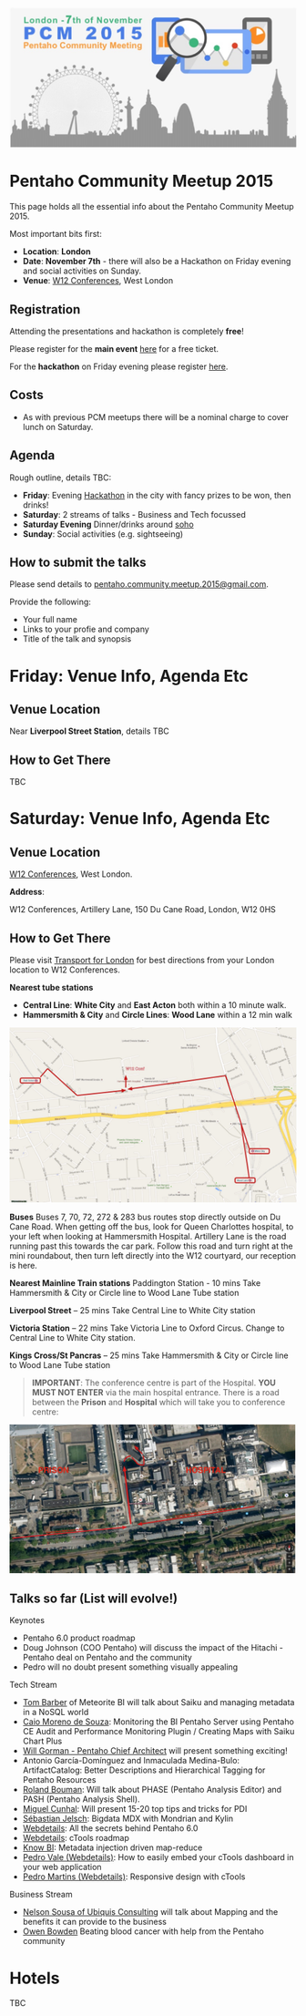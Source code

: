 ![](./img/pcm-2015-logo.jpg)

# Pentaho Community Meetup 2015

This page holds all the essential info about the Pentaho Community Meetup 2015.

Most important bits first:

- **Location**: **London**
- **Date**: **November 7th** - there will also be a Hackathon on Friday evening and social activities on Sunday.
- **Venue**: [W12 Conferences](http://www.w12conferences.co.uk/index), West London

## Registration 

Attending the presentations and hackathon is completely **free**!

Please register for the **main event** [here](https://www.eventbrite.com/e/pentaho-community-meeting-tickets-16994065708) for a free ticket.

For the **hackathon** on Friday evening please register [here](http://www.meetup.com/Pentaho-London-User-Group/events/222548597/). 

## Costs

- As with previous PCM meetups there will be a nominal charge to cover lunch on Saturday.

## Agenda

Rough outline, details TBC:

- **Friday**: Evening [Hackathon](http://www.meetup.com/Pentaho-London-User-Group/events/222548597/) in the city with fancy prizes to be won, then drinks!
- **Saturday**: 2 streams of talks - Business and Tech focussed
- **Saturday Evening** Dinner/drinks around [soho](http://en.wikipedia.org/wiki/Soho)
- **Sunday**: Social activities (e.g. sightseeing)

## How to submit the talks

Please send details to pentaho.community.meetup.2015@gmail.com. 

Provide the following:

- Your full name
- Links to your profie and company
- Title of the talk and synopsis

# Friday: Venue Info, Agenda Etc

## Venue Location

Near **Liverpool Street Station**, details TBC

## How to Get There

TBC

# Saturday: Venue Info, Agenda Etc


## Venue Location

[W12 Conferences](http://www.w12conferences.co.uk/index), West London.

**Address**:

W12 Conferences,
Artillery Lane,
150 Du Cane Road,
London,
W12 0HS

## How to Get There

Please visit [Transport for London](www.tfl.gov.uk) for best directions from your London location to W12 Conferences.

**Nearest tube stations** 

- **Central Line**: **White City** and **East Acton** both within a 10 minute walk.
- **Hammersmith & City** and **Circle Lines**: **Wood Lane** within a 12 min walk

![](./img/w12-conf-dir-tube.jpg)

**Buses**
Buses 7, 70, 72, 272 & 283 bus routes stop directly outside on Du Cane Road.  When getting off the bus, look for Queen Charlottes hospital, to your left when looking at Hammersmith Hospital.  Artillery Lane is the road running past this towards the car park.  Follow this road and turn right at the mini roundabout, then turn left directly into the W12 courtyard, our reception is here.

**Nearest Mainline Train stations**
Paddington Station - 10 mins
Take Hammersmith & City or Circle line to Wood Lane Tube station
 
**Liverpool Street** – 25 mins
Take Central Line to White City station
 
**Victoria Station** – 22 mins
Take Victoria Line to Oxford Circus. Change to Central Line to White City station.
 
**Kings Cross/St Pancras** – 25 mins
Take Hammersmith & City or Circle line to Wood Lane Tube station

> **IMPORTANT**: The conference centre is part of the Hospital. **YOU MUST NOT ENTER** via the main hospital entrance. There is a road between the **Prison** and **Hospital** which will take you to conference centre:

![](./img/w12-conf-directions.jpg) 


## Talks so far (List will evolve!)

Keynotes

- Pentaho 6.0 product roadmap
- Doug Johnson (COO Pentaho) will discuss the impact of the Hitachi - Pentaho deal on Pentaho and the community
- Pedro will no doubt present something visually appealing

Tech Stream

- [Tom Barber](https://twitter.com/magicaltrout) of Meteorite BI will talk about Saiku and managing metadata in a NoSQL world
- [Caio Moreno de Souza](http://blog.professorcoruja.com): Monitoring the BI Pentaho Server using Pentaho CE Audit and Performance Monitoring Plugin / Creating Maps with Saiku Chart Plus
- [Will Gorman - Pentaho Chief Architect](https://twitter.com/wpgorman) will present something exciting!
- Antonio García-Domínguez and Inmaculada Medina-Bulo: ArtifactCatalog: Better Descriptions and Hierarchical Tagging for Pentaho Resources
- [Roland Bouman](http://rpbouman.blogspot.co.uk): Will talk about PHASE (Pentaho Analysis Editor) and PASH (Pentaho Analysis Shell).
- [Miguel Cunhal](https://twitter.com/mcunhal): Will present 15-20 top tips and tricks for PDI
- [Sébastian Jelsch](): Bigdata MDX with Mondrian and Kylin
- [Webdetails](http://www.webdetails.pt): All the secrets behind Pentaho 6.0
- [Webdetails](http://www.webdetails.pt): cTools roadmap
- [Know BI](): Metadata injection driven map-reduce
- [Pedro Vale (Webdetails)](http://www.webdetails.pt): How to easily embed your cTools dashboard in your web application
- [Pedro Martins (Webdetails)](http://www.webdetails.pt): Responsive design with cTools

Business Stream

- [Nelson Sousa of Ubiquis Consulting](https://twitter.com/ubiquisbi) will talk about Mapping and the benefits it can provide to the business
- [Owen Bowden](https://twitter.com/tweetsfromowen) Beating blood cancer with help from the Pentaho community

# Hotels

TBC
